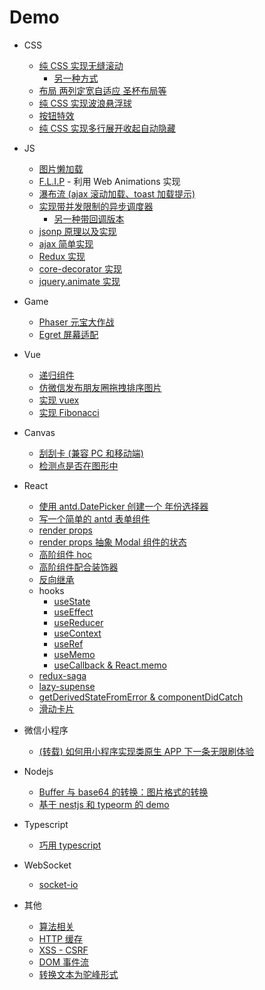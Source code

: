 # Demo

- CSS
  - [纯 CSS 实现无缝滚动](https://yeojongki.github.io/css/infinite-marquee.html)
    - [另一种方式](https://yeojongki.github.io/css/marquee-next.html)
  - [布局 两列定宽自适应 圣杯布局等](https://yeojongki.github.io/css/css-layout.html)
  - [纯 CSS 实现波浪悬浮球](https://yeojongki.github.io/css/wave.html)
  - [按钮特效](https://yeojongki.github.io/css/button.html)
  - [纯 CSS 实现多行展开收起自动隐藏](https://yeojongki.github.io/css/text-hide-multile-line.html)
  
- JS
  - [图片懒加载](https://yeojongki.github.io/img-lazyload/)
  - [F.L.I.P](https://yeojongki.github.io/flip/) - 利用 Web Animations 实现
  - [瀑布流 (ajax 滚动加载、toast 加载提示)](https://yeojongki.github.io/water-fall/)
  - [实现带并发限制的异步调度器](https://github.com/yeojongki/yeojongki.github.io/blob/master/async-limit-scheduler/index.js)
    - [另一种带回调版本](https://github.com/yeojongki/yeojongki.github.io/blob/master/async-limit-scheduler/has-callback.js)
  - [jsonp 原理以及实现](https://github.com/yeojongki/yeojongki.github.io/blob/master/jsonp)
  - [ajax 简单实现](https://github.com/yeojongki/yeojongki.github.io/blob/master/ajax/promise-ajax/index.js)
  - [Redux 实现](https://github.com/yeojongki/yeojongki.github.io/blob/master/redux)
  - [core-decorator 实现](https://github.com/yeojongki/yeojongki.github.io/blob/master/core-decorators/src/index.js)
  - [jquery.animate 实现](https://github.com/yeojongki/yeojongki.github.io/blob/master/js-jquery-animate/index.js)

- Game
  - [Phaser 元宝大作战](https://yeojongki.github.io/phaser3-pickMoney/dist/)
  - [Egret 屏幕适配](https://yeojongki.github.io/egret-fit-screen/bin-release/web/dist/)

- Vue
  - [递归组件](https://yeojongki.github.io/vue-recursive-component/)
  - [仿微信发布朋友圈拖拽排序图片](https://yeojongki.github.io/wx-sort-cells/dist/)
  - [实现 vuex](https://yeojongki.github.io/vue-demo/dist/#/vuex)
  - [实现 Fibonacci](https://yeojongki.github.io/vue-demo/dist/#/fibonacci)

- Canvas
  - [刮刮卡 (兼容 PC 和移动端)](https://yeojongki.github.io/canvas-scratch-card/)
  - [检测点是否在图形中](https://yeojongki.github.io/check-point-in-shape/)

- React
  - [使用 antd.DatePicker 创建一个 年份选择器](https://yeojongki.github.io/react-demo/build/#/antd-year-picker)
  - [写一个简单的 antd 表单组件](https://yeojongki.github.io/react-demo/build/#/antd-form)
  - [render props](https://yeojongki.github.io/react-demo/build/#/render-props)
  - [render props 抽象 Modal 组件的状态](https://yeojongki.github.io/react-demo/build/#/modal-render-props)
  - [高阶组件 hoc](https://yeojongki.github.io/react-demo/build/#/hoc)
  - [高阶组件配合装饰器](https://yeojongki.github.io/react-demo/build/#/decorators-hoc)
  - [反向继承](https://yeojongki.github.io/react-demo/build/#/inheritance-inversion)
  - hooks
    - [useState](https://yeojongki.github.io/react-demo/build/#/hooks/useState)
    - [useEffect](https://yeojongki.github.io/react-demo/build/#/hooks/useEffect)
    - [useReducer](https://yeojongki.github.io/react-demo/build/#/hooks/useReducer)
    - [useContext](https://yeojongki.github.io/react-demo/build/#/hooks/useContext)
    - [useRef](https://yeojongki.github.io/react-demo/build/#/hooks/useRef)
    - [useMemo](https://yeojongki.github.io/react-demo/build/#/hooks/useMemo)
    - [useCallback & React.memo](https://yeojongki.github.io/react-demo/build/#/hooks/useCallback)
  - [redux-saga](https://yeojongki.github.io/react-demo/build/#/redux-saga)
  - [lazy-supense](https://yeojongki.github.io/react-demo/build/#/lazy-suspense)
  - [getDerivedStateFromError & componentDidCatch](https://yeojongki.github.io/react-demo/build/#/error-boundaries)
  - [滑动卡片](https://yeojongki.github.io/react-demo/build/#/swipe-card)

- 微信小程序
  - [(转载) 如何用小程序实现类原生 APP 下一条无限刷体验](https://github.com/yeojongki/yeojongki.github.io/tree/master/mp-infinite-swipe/readme.md)

- Nodejs
  - [Buffer 与 base64 的转换：图片格式的转换](https://github.com/yeojongki/yeojongki.github.io/tree/master/buffer-base64-img/index.js)
  - [基于 nestjs 和 typeorm 的 demo](https://github.com/yeojongki/yeojongki.github.io/tree/master/nest)

- Typescript
  - [巧用 typescript](https://github.com/yeojongki/yeojongki.github.io/tree/master/typescript/index.ts)

- WebSocket
  - [socket-io](https://github.com/yeojongki/yeojongki.github.io/tree/master/socket-io)

- 其他
  - [算法相关](https://github.com/yeojongki/yeojongki.github.io/tree/master/algorithm)
  - [HTTP 缓存](https://github.com/yeojongki/yeojongki.github.io/tree/master/http-cache)
  - [XSS - CSRF](https://github.com/yeojongki/yeojongki.github.io/tree/master/xss-csrf)
  - [DOM 事件流](https://yeojongki.github.io/dom-events/)
  - [转换文本为驼峰形式](https://yeojongki.github.io/parse-to-camel-case/index.html)
